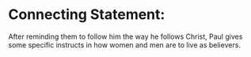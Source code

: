 # Connecting Statement:

After reminding them to follow him the way he follows Christ, Paul gives some specific instructs in how women and men are to live as believers.

